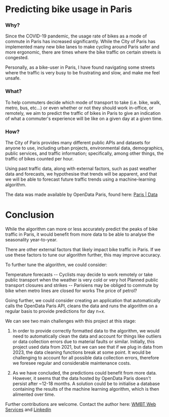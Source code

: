 **Predicting bike usage in Paris**
===
### Why?

Since the COVID-19 pandemic, the usage rate of bikes as a mode of commute in Paris has increased significantly. 
While the City of Paris has implemented many new bike lanes to make cycling around Paris safer and more ergonomic, there are times where the bike traffic on certain streets is congested.

Personally, as a bike-user in Paris, I have found navigating some streets where the traffic is very busy to be frustrating and slow, and make me feel unsafe. 

### What?

To help commuters decide which mode of transport to take (i.e. bike, walk, metro, bus, etc...) or even whether or not they should work in-office, or remotely, we aim to predict the traffic of bikes in Paris to give an indication of what a commuter's experience will be like on a given day at a given time. 

### How?

The City of Paris provides many different public APIs and datasets for anyone to use, including urban projects, environmental data, demographics, public services, and traffic information; specifically, among other things, the traffic of bikes counted per hour. 

Using past traffic data, along with external factors, such as past weather data and forecasts, we hypothesise that trends will be apparent, and that we will be able to forecast future traffic trends using a machine-learning algorithm. 

The data was made available by OpenData Paris, found here: [Paris | Data][1]

**Conclusion**
==

While the algorithm can more or less accurately predict the peaks of bike traffic in Paris, it would benefit from more data to be able to analyse the seasonality year-to-year.

There are other external factors that likely impact bike traffic in Paris. If we use these factors to tune our algorithm further, this may improve accuracy.

To further tune the algorithm, we could consider:

Temperature forecasts -- Cyclists may decide to work remotely or take public transport when the weather is very cold or very hot
Planned public transport closures and strikes -- Parisiens may be obliged to commute by bike when metro lines are closed for works
The price of petrol?

Going further, we could consider creating an application that automatically calls the OpenData Paris API, cleans the data and runs the algorithm on a regular basis to provide predictions for day n+x.

We can see two main challenges with this project at this stage: 
1. In order to provide correctly formatted data to the algorithm, we would need to automatically clean the data and account for things like outliers or data collection errors due to material faults or similar.  Initially, this project used data from 2021, but we can see that if we plug in data from 2023, the data cleaning functions break at some point.  It would be challenging to account for all possible data collection errors, therefore we foresee regular and considerable maintenance costs.

2. As we have concluded, the predictions could benefit from more data. However, it seems that the data hosted by OpenData Paris doesn't persist after ~12-18 months.  A solution could be to initialise a database containing the results of the machine learning algorithm, which is then alimented over time.


Further contributions are welcome. Contact the author here: [WMBT Web Services][2] and [Linkedin][3]

[1]: https://opendata.paris.fr/explore/dataset/comptage-velo-donnees-compteurs/information/?disjunctive.id_compteur&disjunctive.nom_compteur&disjunctive.id&disjunctive.name
[2]: https://wmbt.services/fr/contact
[3]: https://www.linkedin.com/in/clarkm02/

